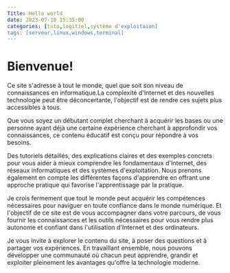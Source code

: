 ```yaml
---
Title: Hello world
date: 2023-07-10 15:35:00
categories: [tuto,logitiel,système d'exploitaion]
tags: [serveur,linux,windows,terminal]
---
```

# Bienvenue!

Ce site s'adresse à tout le monde, quel que soit son niveau de connaissances en informatique.La complexité d'Internet et des nouvelles technologie peut être déconcertante, l'objectif est de rendre ces sujets plus accessibles à tous.

Que vous soyez un débutant complet cherchant à acquérir les bases ou une personne ayant déjà une certaine expérience cherchant à approfondir vos connaissances, ce contenu éducatif est conçu pour répondre à vos besoins.

Des tutoriels détaillés, des explications claires et des exemples concrets pour vous aider à mieux comprendre les fondamentaux d'Internet, des réseaux informatiques et des systèmes d'exploitation. Nous prenons également en compte les différentes façons d'apprendre en offrant une approche pratique qui favorise l'apprentissage par la pratique.

Je crois fermement que tout le monde peut acquérir les compétences nécessaires pour naviguer en toute confiance dans le monde numérique. Et l'objectif de ce site est de vous accompagner dans votre parcours, de vous fournir les connaissances et les outils nécessaires pour vous rendre plus autonome et confiant dans l'utilisation d'Internet et des ordinateurs.

Je vous invite à explorer le contenu du site, à poser des questions et à partager vos expériences. En travaillant ensemble, nous pouvons développer une communauté où chacun peut apprendre, grandir et exploiter pleinement les avantages qu'offre la technologie moderne.